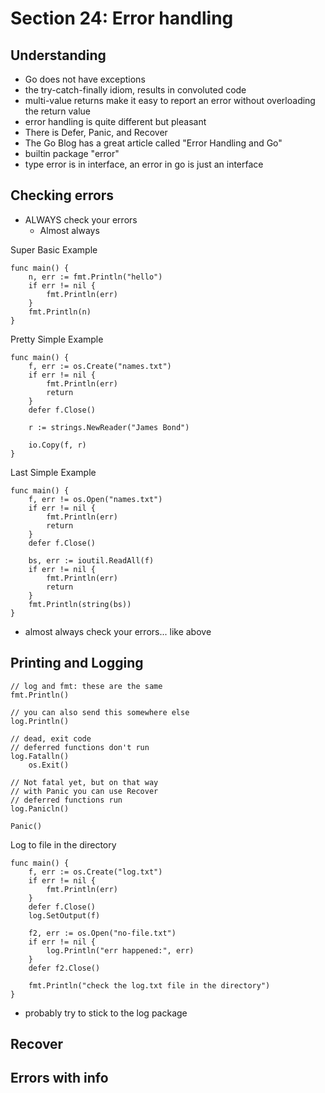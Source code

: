 # Section 24: Error handling
## Understanding
- Go does not have exceptions
- the try-catch-finally idiom, results in convoluted code
- multi-value returns make it easy to report an error without overloading the return value
- error handling is quite different but pleasant 
- There is Defer, Panic, and Recover
- The Go Blog has a great article called "Error Handling and Go"
- builtin package "error"
- type error is in interface, an error in go is just an interface

## Checking errors
- ALWAYS check your errors
	- Almost always

Super Basic Example
```
func main() {
	n, err := fmt.Println("hello")
	if err != nil {
		fmt.Println(err)
	}
	fmt.Println(n)
}
```

Pretty Simple Example
```
func main() {
	f, err := os.Create("names.txt")
	if err != nil {
		fmt.Println(err)
		return
	}
	defer f.Close()
	
	r := strings.NewReader("James Bond")
	
	io.Copy(f, r)
}
```

Last Simple Example
```
func main() {
	f, err != os.Open("names.txt")
	if err != nil {
		fmt.Println(err)
		return
	}
	defer f.Close()
	
	bs, err := ioutil.ReadAll(f)
	if err != nil {
		fmt.Println(err)
		return
	}
	fmt.Println(string(bs))
}
```
- almost always check your errors... like above

## Printing and Logging
```
// log and fmt: these are the same
fmt.Println()

// you can also send this somewhere else
log.Println()

// dead, exit code
// deferred functions don't run
log.Fatalln()
	os.Exit()
	
// Not fatal yet, but on that way
// with Panic you can use Recover
// deferred functions run
log.Panicln()

Panic()
```

Log to file in the directory
```
func main() {
	f, err := os.Create("log.txt")
	if err != nil {
		fmt.Println(err)
	}
	defer f.Close()
	log.SetOutput(f)
	
	f2, err := os.Open("no-file.txt")
	if err != nil {
		log.Println("err happened:", err)
	}
	defer f2.Close()
	
	fmt.Println("check the log.txt file in the directory")
}
```
- probably try to stick to the log package

## Recover

## Errors with info